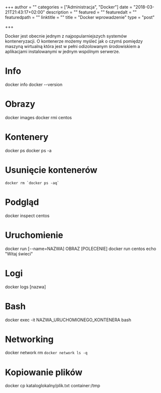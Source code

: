 +++
author = ""
categories = ["Administracja", "Docker"]
date = "2018-03-21T21:43:17+02:00"
description = ""
featured = ""
featuredalt = ""
featuredpath = ""
linktitle = ""
title = "Docker wprowadzenie"
type = "post"

+++

Docker jest obecnie jednym z najpopularniejszych systemów konteneryzacji. O kontenerze możemy myśleć jak o czymś pomiędzy maszyną wirtualną która jest w pełni odizolowanym środowiskiem a aplikacjami instalowanymi w jednym wspólnym serwerze. 

# Info
docker info
docker --version

# Obrazy
docker images
docker rmi centos

# Kontenery
docker ps
docker ps -a

# Usunięcie kontenerów
~~~shell
docker rm `docker ps -aq`
~~~

# Podgląd
docker inspect centos

# Uruchomienie
docker run [--name=NAZWA] OBRAZ [POLECENIE]
docker run centos echo "Witaj świeci"

# Logi
docker logs [nazwa]

# Bash
docker exec -it NAZWA_URUCHOMIONEGO_KONTENERA bash

# Networking
docker network rm `docker network ls -q`

# Kopiowanie plików

docker cp kataloglokalny/plik.txt container:/tmp